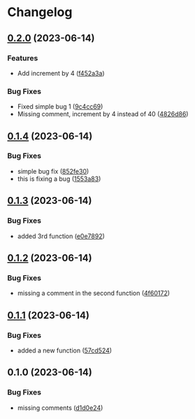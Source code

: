 # Changelog

## [0.2.0](https://github.com/mkanoor/test_kmn_456/compare/v0.1.4...v0.2.0) (2023-06-14)


### Features

* Add increment by 4 ([f452a3a](https://github.com/mkanoor/test_kmn_456/commit/f452a3a786feedb82d516f3258d006d3a3bb1ffb))


### Bug Fixes

* Fixed simple bug 1 ([9c4cc69](https://github.com/mkanoor/test_kmn_456/commit/9c4cc69600aa5ac630f7591ff8ecedd810ea7dd7))
* Missing comment, increment by 4 instead of 40 ([4826d86](https://github.com/mkanoor/test_kmn_456/commit/4826d8677d238818fed36136cc564c3693590165))

## [0.1.4](https://github.com/mkanoor/test_kmn_456/compare/v0.1.3...v0.1.4) (2023-06-14)


### Bug Fixes

* simple bug fix ([852fe30](https://github.com/mkanoor/test_kmn_456/commit/852fe30e83087684be4e47ea7a376211a92a141e))
* this is fixing a bug ([1553a83](https://github.com/mkanoor/test_kmn_456/commit/1553a8352873f69e55119329d8d641b38878d1ff))

## [0.1.3](https://github.com/mkanoor/test_kmn_456/compare/v0.1.2...v0.1.3) (2023-06-14)


### Bug Fixes

* added 3rd function ([e0e7892](https://github.com/mkanoor/test_kmn_456/commit/e0e78928637624044eca0dd5988bfb661ddaebbd))

## [0.1.2](https://github.com/mkanoor/test_kmn_456/compare/v0.1.1...v0.1.2) (2023-06-14)


### Bug Fixes

* missing a comment in the second function ([4f60172](https://github.com/mkanoor/test_kmn_456/commit/4f601725f686d5041e1fa36c6063c3c4703c535d))

## [0.1.1](https://github.com/mkanoor/test_kmn_456/compare/v0.1.0...v0.1.1) (2023-06-14)


### Bug Fixes

* added a new function ([57cd524](https://github.com/mkanoor/test_kmn_456/commit/57cd524cb859e0d53818cc1f1e3fdbfe05e27f21))

## 0.1.0 (2023-06-14)


### Bug Fixes

* missing comments ([d1d0e24](https://github.com/mkanoor/test_kmn_456/commit/d1d0e24cfdb66bca938d22ee08d736042ef865ad))
